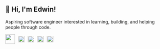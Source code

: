 ## 👋 Hi, I'm Edwin!

Aspiring software engineer interested in learning, building, and helping people through code.
<div style="display: flex; align-items: center;">
  <img src="https://cdn.jsdelivr.net/gh/devicons/devicon@latest/icons/react/react-original.svg" width="30" height="30" style=" margin-right: 10px;" />
  <img src="https://cdn.jsdelivr.net/gh/devicons/devicon@latest/icons/python/python-original.svg" width="20" height="20" style="fill: blue; margin-right: 10px;" />
  <img src="https://simpleicons.org/icons/postgresql.svg" width="20" height="20" style="fill: blue; margin-right: 10px;" />
  <img src="https://simpleicons.org/icons/docker.svg" width="20" height="20" style="fill: blue; margin-right: 10px;" />
  <img src="https://simpleicons.org/icons/redux.svg" width="20" height="20" style="fill: blue; margin-right: 10px;" />
</div>
